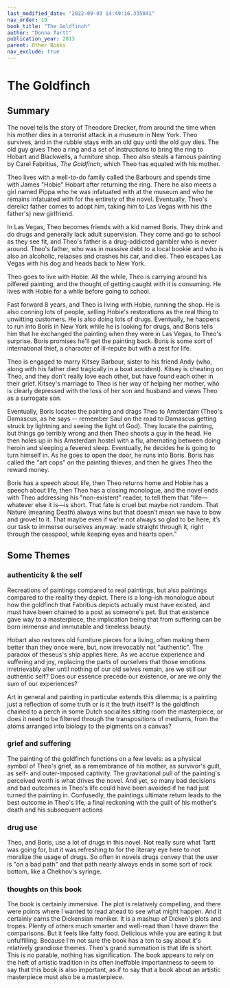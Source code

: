 ```yaml
---
last_modified_date: "2022-09-03 14:49:16.335041"
nav_order: 19
book_title: "The Goldfinch"
author: "Donna Tartt"
publication_year: 2013
parent: Other Books
nav_exclude: true
---
```

# The Goldfinch

## Summary
The novel tells the story of Theodore Drecker, from around the time when his mother dies in a terrorist attack in a museum in New York. Theo survives, and in the rubble stays with an old guy until the old guy dies. The old guy gives Theo a ring and a set of instructions to bring the ring to Hobart and Blackwells, a furniture shop. Theo also steals a famous painting by Carel Fabritius, _The Goldfinch_, which Theo has equated with his mother.

Theo lives with a well-to-do family called the Barbours and spends time with James "Hobie" Hobart after returning the ring. There he also meets a girl named Pippa who he was infatuated with at the museum and who he remains infatuated with for the entirety of the novel. Eventually, Theo's derelict father comes to adopt him, taking him to Las Vegas with his (the father's) new girlfriend.

In Las Vegas, Theo becomes friends with a kid named Boris. They drink and do drugs and generally lack adult supervision. They come and go to school as they see fit, and Theo's father is a drug-addicted gambler who is never around. Theo's father, who was in massive debt to a local bookie and who is also an alcoholic, relapses and crashes his car, and dies. Theo escapes Las Vegas with his dog and heads back to New York.

Theo goes to live with Hobie. All the while, Theo is carrying around his pilfered painting, and the thought of getting caught with it is consuming. He lives with Hobie for a while before going to school.

Fast forward 8 years, and Theo is living with Hobie, running the shop. He is also conning lots of people, selling Hobie's restorations as the real thing to unwitting customers. He is also doing lots of drugs. Eventually, he happens to run into Boris in New York while he is looking for drugs, and Boris tells him that he exchanged the painting when they were in Las Vegas, to Theo's surprise. Boris promises he'll get the painting back. Boris is some sort of international thief, a character of ill-repute but with a zest for life.

Theo is engaged to marry Kitsey Barbour, sister to his friend Andy (who, along with his father died tragically in a boat accident). Kitsey is cheating on Theo, and they don't really love each other, but have found each other in their grief. Kitsey's marriage to Theo is her way of helping her mother, who is clearly depressed with the loss of her son and husband and views Theo as a surrogate son.

Eventually, Boris locates the painting and drags Theo to Amsterdam (Theo's Damascus, as he says -- remember Saul on the road to Damascus getting struck by lightning and seeing the light of God). They locate the painting, but things go terribly wrong and then Theo shoots a guy in the head. He then holes up in his Amsterdam hostel with a flu, alternating between doing heroin and sleeping a fevered sleep. Eventually, he decides he is going to turn himself in. As he goes to open the door, he runs into Boris. Boris has called the "art cops" on the painting thieves, and then he gives Theo the reward money.

Boris has a speech about life, then Theo returns home and Hobie has a speech about life, then Theo has a closing monologue, and the novel ends with Theo addressing his "non-existent" reader, to tell them that "life—whatever else it is—is short. That fate is cruel but maybe not random. That Nature (meaning Death) always wins but that doesn’t mean we have to bow and grovel to it. That maybe even if we’re not always so glad to be here, it’s our task to immerse ourselves anyway: wade straight through it, right through the cesspool, while keeping eyes and hearts open."

## Some Themes

### authenticity & the self
Recreations of paintings compared to real paintings, but also paintings compared to the reality they depict. There is a long-ish monologue about how the goldfinch that Fabritius depicts actually must have existed, and must have been chained to a post as someone's pet. But that existence gave way to a masterpiece, the implication being that from suffering can be born immense and immutable and timeless beauty.

Hobart also restores old furniture pieces for a living, often making them better than they once were, but, now irrevocably not "authentic". The paradox of theseus's ship applies here. As we accrue experience and suffering and joy, replacing the parts of ourselves that those emotions irretrievably alter until nothing of our old selves remain, are we still our authentic self? Does our essence precede our existence, or are we only the sum of our experiences?

Art in general and painting in particular extends this dilemma; is a painting just a reflection of some truth or is it the truth itself? Is the goldfinch chained to a perch in some Dutch socialites sitting room the masterpiece, or does it need to be filtered through the transpositions of mediums, from the atoms arranged into biology to the pigments on a canvas?

### grief and suffering
The painting of the goldfinch functions on a few levels: as a physical symbol of Theo's grief, as a remembrance of his mother, as survivor's guilt, as self- and outer-imposed captivity. The gravitational pull of the painting's perceived worth is what drives the novel. And yet, so many bad decisions and bad outcomes in Theo's life could have been avoided if he had just turned the painting in. Confusedly, the paintings ultimate return leads to the best outcome in Theo's life, a final reckoning with the guilt of his mother's death and his subsequent actions

### drug use
Theo, and Boris, use a lot of drugs in this novel. Not really sure what Tartt was going for, but it was refreshing to for the literary eye here to not moralize the usage of drugs. So often in novels drugs convey that the user is "on a bad path" and that path nearly always ends in some sort of rock bottom, like a Chekhov's syringe.

### thoughts on this book
The book is certainly immersive. The plot is relatively compelling, and there were points where I wanted to read ahead to see what might happen. And it certainly earns the Dickensian moniker. It is a mashup of Dicken's plots and tropes. Plenty of others much smarter and well-read than I have drawn the comparisons. But it feels like fatty food. Delicious while you are eating it but unfulfilling. Because I'm not sure the book has a ton to say about it's relatively grandiose themes. Theo's grand summation is that life is short. This is no parable, nothing has signification. The book appears to rely on the heft of artistic tradition in its often ineffable importantness to seem to say that this book is also important, as if to say that a book about an artistic masterpiece must also be a masterpiece.